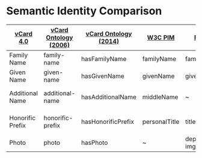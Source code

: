 Semantic Identity Comparison
============================

| [vCard 4.0][VCARD4]   | [vCard Ontology (2006)][VCARD RDF 2006] | [vCard Ontology (2014)][VCARD RDF 2014] | [W3C PIM][W3C PIM]    | [FOAF][FOAF]   | [Schema.org Person][SCHEMA PERSON] | [NEPOMUK Contact][NEPOMUK CONTACT] | [Portable Contacts][PORTABLE CONTACTS] | [hCard][UF HCARD]       | [h-card][UF H-CARD] | [LDAP inetOrgPerson][INETORGPERSON] |
| --------------------- | --------------------------------------- | --------------------------------------- | --------------------- | -------------- | ---------------------------------- | ---------------------------------- | -------------------------------------- | ----------------------- | ------------------- | ----------------------------------- |
| Family Name           | family-name                             | hasFamilyName                           | familyName            | familyName     | familyName                         | nameFamily                         | familyName                             | family-name             | p-family-name       | sn                                  |
| Given Name            | given-name                              | hasGivenName                            | givenName             | givenName      | givenName                          | nameGiven                          | givenName                              | given-name              | p-given-name        | givenName                           |
| Additional Name       | additional-name                         | hasAdditionalName                       | middleName            | ~              | additionalName                     | nameAdditional                     | middleName                             | additional-name         | p-additional-name   | ~                                   |
| Honorific Prefix      | honorific-prefix                        | hasHonorificPrefix                      | personalTitle         | title          | honorificPrefix                    | nameHonorificPrefix                | honorificPrefix                        | honorific-prefix        | p-honorific-prefix  | title (?)                           |
| Photo                 | photo                                   | hasPhoto                                | ~                     | depiction, img | image                              | photo                              | photos (collection)                    | photo                   | u-photo             | jpegPhoto, photo                    |


[FOAF]: http://xmlns.com/foaf/spec/
[INETORGPERSON]: http://tools.ietf.org/html/rfc2798
[NEPOMUK CONTACT]: http://www.semanticdesktop.org/ontologies/2007/03/22/nco/
[PORTABLE CONTACTS]: http://portablecontacts.net/draft-spec.html
[SCHEMA PERSON]: https://schema.org/Person
[UF HCARD]: http://microformats.org/wiki/hcard
[UF H-CARD]: http://microformats.org/wiki/h-card
[W3C PIM]: http://www.w3.org/2000/10/swap/pim/contact
[VCARD RDF 2006]: http://www.w3.org/2006/vcard/ns
[VCARD RDF 2014]: http://www.w3.org/TR/vcard-rdf/
[VCARD4]: http://tools.ietf.org/html/rfc6350
